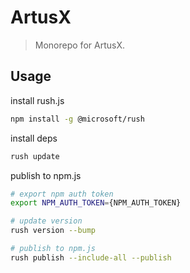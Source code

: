 # ArtusX

> Monorepo for ArtusX.

## Usage

install rush.js

```bash
npm install -g @microsoft/rush
```

install deps

```bash
rush update
```

publish to npm.js

```bash
# export npm auth token
export NPM_AUTH_TOKEN={NPM_AUTH_TOKEN}

# update version
rush version --bump

# publish to npm.js
rush publish --include-all --publish 
```
